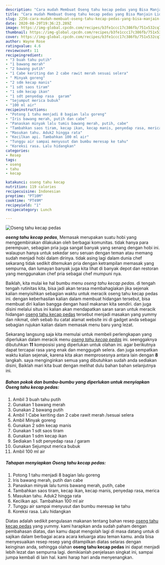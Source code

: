 ```yaml
---
description: "Cara mudah Membuat Oseng tahu kecap pedas yang Bisa Manjain Lidah"
title: "Cara mudah Membuat Oseng tahu kecap pedas yang Bisa Manjain Lidah"
slug: 2256-cara-mudah-membuat-oseng-tahu-kecap-pedas-yang-bisa-manjain-lidah
date: 2020-08-29T19:36:23.289Z
image: https://img-global.cpcdn.com/recipes/b3fe1ccc17c386fb/751x532cq70/oseng-tahu-kecap-pedas-foto-resep-utama.jpg
thumbnail: https://img-global.cpcdn.com/recipes/b3fe1ccc17c386fb/751x532cq70/oseng-tahu-kecap-pedas-foto-resep-utama.jpg
cover: https://img-global.cpcdn.com/recipes/b3fe1ccc17c386fb/751x532cq70/oseng-tahu-kecap-pedas-foto-resep-utama.jpg
author: Wayne Rose
ratingvalue: 4.6
reviewcount: 11
recipeingredient:
- "3 buah tahu putih"
- "1 bawang merah"
- "2 bawang putih"
- "1 Cabe keriting dan 2 cabe rawit merah sesuai selera"
- " Minyak goreng"
- "2 sdm kecap manis"
- "1 sdt saos tiram"
- "1 sdm kecap ikan"
- "1 sdt penyedap rasa  garam"
- "Sejumput merica bubuk"
- "100 ml air"
recipeinstructions:
- "Potong 1 tahu menjadi 8 bagian lalu goreng"
- "Iris bawang merah, putih dan cabe"
- "Panaskan minyak lalu tumis bawang merah, putih, cabe"
- "Tambahkan saos tiram, kecap ikan, kecap manis, penyedap rasa, merica"
- "Masukan tahu. Aduk2 hingga rata"
- "Kecilkan api. Tambahkan 100 ml air"
- "Tunggu air sampai menyusut dan bumbu meresap ke tahu"
- "Koreksi rasa. Lalu hidangkan"
categories:
- Resep
tags:
- oseng
- tahu
- kecap

katakunci: oseng tahu kecap 
nutrition: 119 calories
recipecuisine: Indonesian
preptime: "PT10M"
cooktime: "PT49M"
recipeyield: "1"
recipecategory: Lunch

---
```



![Oseng tahu kecap pedas](https://img-global.cpcdn.com/recipes/b3fe1ccc17c386fb/751x532cq70/oseng-tahu-kecap-pedas-foto-resep-utama.jpg)

<b><i>oseng tahu kecap pedas</i></b>, Memasak merupakan suatu hobi yang menggembirakan dilakukan oleh berbagai komunitas. tidak hanya para perempuan, sebagian pria juga sangat banyak yang senang dengan hobi ini. walaupun hanya untuk sekedar seru seruan dengan teman atau memang sudah menjadi hobi dalam dirinya. tidak asing lagi dalam dunia chef sekarang tidak sedikit ditemukan pria dengan ketrampilan memasak yang sempurna, dan lumayan banyak juga kita lihat di banyak depot dan restoran yang menggunakan chef pria sebagai chef mumpuni nya.

Baiklah, kita mulai ke hal bumbu menu <i>oseng tahu kecap pedas</i>. di tengah tengah rutinitas kita, bisa jadi akan terasa membahagiakan jika sejenak kalian menyisihkan sebagian waktu untuk meracik oseng tahu kecap pedas ini. dengan keberhasilan kalian dalam membuat hidangan tersebut, bisa membuat diri kalian bangga dengan hasil makanan kita sendiri. dan juga disini melalui situs ini kalian akan mendapatkan saran saran untuk meracik hidangan <u>oseng tahu kecap pedas</u> tersebut menjadi masakan yang yummy dan nikmat, oleh sebab itu catat alamat website ini di gadget anda sebagai sebagian rujukan kalian dalam memasak menu baru yang lezat.




Sekarang langsung saja kita memulai untuk membeli perlengkapan yang diperlukan dalam meracik menu <u><i>oseng tahu kecap pedas</i></u> ini. seenggaknya dibutuhkan <b>11</b> komposisi yang diperlukan untuk olahan ini. agar berikutnya dapat tercapai rasa yang enak dan menggugah selera. dan juga sempatkan waktu kalian sejenak, karena kita akan memprosesnya antara lain dengan <b>8</b> langkah. saya menginginkan semua yang dibutuhkan sudah anda sediakan disini, Baiklah mari kita buat dengan melihat dulu bahan bahan selanjutnya ini.

<!--inarticleads1-->

##### Bahan pokok dan bumbu-bumbu yang diperlukan untuk menyiapkan Oseng tahu kecap pedas:

1. Ambil 3 buah tahu putih
1. Gunakan 1 bawang merah
1. Gunakan 2 bawang putih
1. Ambil 1 Cabe keriting dan 2 cabe rawit merah /sesuai selera
1. Ambil  Minyak goreng
1. Gunakan 2 sdm kecap manis
1. Gunakan 1 sdt saos tiram
1. Gunakan 1 sdm kecap ikan
1. Sediakan 1 sdt penyedap rasa / garam
1. Gunakan Sejumput merica bubuk
1. Ambil 100 ml air




<!--inarticleads2-->

##### Tahapan menyiapkan Oseng tahu kecap pedas:

1. Potong 1 tahu menjadi 8 bagian lalu goreng
1. Iris bawang merah, putih dan cabe
1. Panaskan minyak lalu tumis bawang merah, putih, cabe
1. Tambahkan saos tiram, kecap ikan, kecap manis, penyedap rasa, merica
1. Masukan tahu. Aduk2 hingga rata
1. Kecilkan api. Tambahkan 100 ml air
1. Tunggu air sampai menyusut dan bumbu meresap ke tahu
1. Koreksi rasa. Lalu hidangkan




Diatas adalah sedikit pengulasan makanan tentang bahan resep <u>oseng tahu kecap pedas</u> yang yummy. kami harapkan anda sudah paham dengan pembahasan diatas, dan kamu dapat mengolah lagi di masa datang untuk di sajikan dalam berbagai acara acara keluarga atau teman kamu. anda bisa menyesuaikan resep resep yang ditampilkan diatas selaras dengan keinginan anda, sehingga olahan <b>oseng tahu kecap pedas</b> ini dapat menjadi lebih lezat dan sempurna lagi. demikianlah penjelasan singkat ini, sampai jumpa kembali di lain hal. kami harap hari anda menyenangkan.
